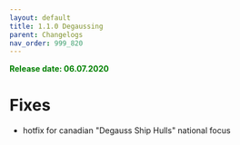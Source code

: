 ```yaml
---
layout: default
title: 1.1.0 Degaussing
parent: Changelogs
nav_order: 999_820
---
```


<p style="color: green; font-weight: bold">Release date: 06.07.2020</p>

# Fixes
* hotfix for canadian "Degauss Ship Hulls" national focus

